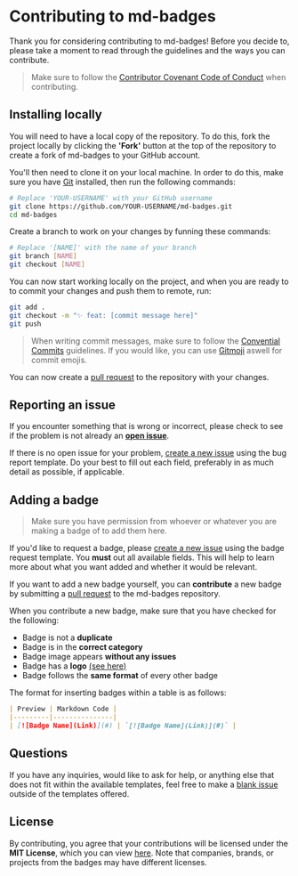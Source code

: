 # Contributing to md-badges 

Thank you for considering contributing to md-badges! Before you decide to, please take a moment to read through the guidelines and the ways you can contribute.

> Make sure to follow the [Contributor Covenant Code of Conduct](CODE_OF_CONDUCT.md) when contributing.

## Installing locally

You will need to have a local copy of the repository. To do this, fork the project locally by clicking the **'Fork'** button at the top of the repository to create a fork of md-badges to your GitHub account.

You'll then need to clone it on your local machine. In order to do this, make sure you have [Git](https://git-scm.com) installed, then run the following commands:

```bash
# Replace 'YOUR-USERNAME' with your GitHub username
git clone https://github.com/YOUR-USERNAME/md-badges.git
cd md-badges
```

Create a branch to work on your changes by funning these commands:

```bash
# Replace '[NAME]' with the name of your branch
git branch [NAME]
git checkout [NAME]
```

You can now start working locally on the project, and when you are ready to to commit your changes and push them to remote, run:

```bash
git add .
git checkout -m "✨ feat: [commit message here]"
git push
```

> When writing commit messages, make sure to follow the [Convential Commits](https://www.conventionalcommits.org/en/v1.0.0/) guidelines. If you would like, you can use [Gitmoji](https://gitmoji.dev) aswell for commit emojis.

You can now create a [pull request](https://github.com/inttter/md-badges/pulls) to the repository with your changes.

## Reporting an issue

If you encounter something that is wrong or incorrect, please check to see if the problem is not already an [**open issue**](https://github.com/inttter/md-badges/issues).

If there is no open issue for your problem, [create a new issue](https://github.com/inttter/md-badges/issues/new?assignees=inttter&labels=%F0%9F%93%9B+badge+request&projects=inttter%2Fmd-badges&template=01-badge-request.yml&title=%5BBadge+Request%5D%3A+) using the bug report template. Do your best to fill out each field, preferably in as much detail as possible, if applicable.

## Adding a badge

> Make sure you have permission from whoever or whatever you are making a badge of to add them here.

If you'd like to request a badge, please [create a new issue](https://github.com/inttter/md-badges/issues/new?assignees=inttter&labels=%F0%9F%93%9B+badge+request&projects=inttter%2Fmd-badges&template=01-badge-request.yml&title=%5BBadge+Request%5D%3A+) using the badge request template. You **must** out all available fields. This will help to learn more about what you want added and whether it would be relevant.

If you want to add a new badge yourself, you can **contribute** a new badge by submitting a [pull request](https://github.com/inttter/md-badges/pulls) to the md-badges repository. 

When you contribute a new badge, make sure that you have checked for the following:

* Badge is not a **duplicate**
* Badge is in the **correct category**
* Badge image appears **without any issues**
* Badge has a **logo** [(see here)](https://github.com/inttter/mdbadges-cli/blob/main/CONTRIBUTING.md#adding-badges)
* Badge follows the **same format** of every other badge

The format for inserting badges within a table is as follows:
    
```markdown
| Preview | Markdown Code |
|---------|---------------|
| [![Badge Name](Link)](#) | `[![Badge Name](Link)](#)` |
```

## Questions

If you have any inquiries, would like to ask for help, or anything else that does not fit within the available templates, feel free to make a [blank issue](https://github.com/inttter/md-badges/issues/new) outside of the templates offered.

## License

By contributing, you agree that your contributions will be licensed under the **MIT License**, which you can view [here](LICENSE). Note that companies, brands, or projects from the badges may have different licenses.
